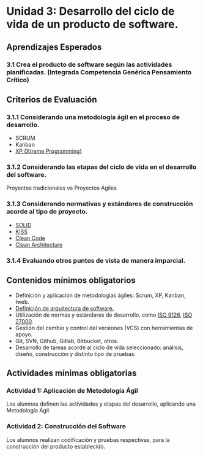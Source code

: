# Unidad 3: Desarrollo del ciclo de vida de un producto de software.

## Aprendizajes Esperados	
### 3.1 Crea el producto de software según las actividades planificadas. (Integrada Competencia Genérica Pensamiento Crítico)

## Criterios de Evaluación	
### 3.1.1 Considerando una metodología ágil en el proceso de desarrollo.
- SCRUM
- Kanban
- [XP (Xtreme Programming)](docs/xp.md)
### 3.1.2 Considerando las etapas del ciclo de vida en el desarrollo del software.
Proyectos tradicionales vs Proyectos Ágiles
### 3.1.3 Considerando normativas y estándares de construcción acorde al tipo de proyecto.
- [SOLID](docs/solid.md)
- [KISS](docs/kiss.md)
- [Clean Code](docs/clean_code.md)
- [Clean Architecture](docs/clean_architecture.md)
### 3.1.4 Evaluando otros puntos de vista de manera imparcial.

## Contenidos mínimos obligatorios
- Definición y aplicación de metodologías ágiles: Scrum, XP, Kanban, Iweb.
- [Definición de arquitectura de software.](docs/arquitectura_de_sw.md)
- Utilización de normas y estándares de desarrollo, como [ISO 9126](docs/iso_9126.md), [ISO 27000](docs/iso_27000.md).
- Gestión del cambio y control del versiones (VCS) con herramientas de apoyo.
- Git, SVN, Github, Gitlab, Bitbucket, otros. 
- Desarrollo de tareas acorde al ciclo de vida seleccionado: análisis, diseño, construcción y distinto tipo de pruebas.

## Actividades mínimas obligatorias
### Actividad 1: Aplicación de Metodología Ágil
Los alumnos definen las actividades y etapas del desarrollo, aplicando una Metodología Ágil.

### Actividad 2: Construcción del Software
Los alumnos realizan codificación y pruebas respectivas, para la construcción del producto establecido.